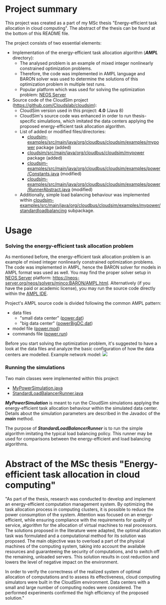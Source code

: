 # Project summary
This project was created as a part of my MSc thesis "Energy-efficient task allocation in cloud computing". The abstract of the thesis can be found at the bottom of this README file.

The project consists of two essential elements:

* Implementation of the energy-efficient task allocation algorithm (_**AMPL**_ directory):
  * The analysed problem is an example of mixed integer nonlinearly constrained optimization problems.
  * Therefore, the code was implemented in AMPL language and BARON solver was used to determine the solutions of this optimization problem in multiple test runs.
  * Popular platform which was used for solving the optimization problem: [NEOS Server](https://neos-server.org/neos/index.html)
* Source code of the CloudSim project (https://github.com/Cloudslab/cloudsim):
  * CloudSim version used in this project: **4.0** (Java 8)
  * CloudSim's source code was enhanced in order to run thesis-specific simulations, which imitated the data centers applying the proposed energy-efficient task allocation algorithm.
  * List of added or modified files/directories:
    * [cloudsim-examples/src/main/java/org/cloudbus/cloudsim/examples/mypower](https://github.com/MatNaw/Energy-efficient-task-allocation/tree/main/cloudsim-cloudsim-4.0/modules/cloudsim-examples/src/main/java/org/cloudbus/cloudsim/examples/mypower) package (added)
    * [cloudsim/src/main/java/org/cloudbus/cloudsim/mypower](https://github.com/MatNaw/Energy-efficient-task-allocation/tree/main/cloudsim-cloudsim-4.0/modules/cloudsim/src/main/java/org/cloudbus/cloudsim/mypower) package (added)
    * [cloudsim-examples/src/main/java/org/cloudbus/cloudsim/examples/power/Constants.java](https://github.com/MatNaw/Energy-efficient-task-allocation/blob/main/cloudsim-cloudsim-4.0/modules/cloudsim-examples/src/main/java/org/cloudbus/cloudsim/examples/power/Constants.java) (modified)
    * [cloudsim-examples/src/main/java/org/cloudbus/cloudsim/examples/power/RunnerAbstract.java](https://github.com/MatNaw/Energy-efficient-task-allocation/blob/main/cloudsim-cloudsim-4.0/modules/cloudsim-examples/src/main/java/org/cloudbus/cloudsim/examples/power/RunnerAbstract.java) (modified)
   * Additionally, simple load balancing behaviour was implemented within [cloudsim-examples/src/main/java/org/cloudbus/cloudsim/examples/mypower/standardloadbalancing](https://github.com/MatNaw/Energy-efficient-task-allocation/tree/main/cloudsim-cloudsim-4.0/modules/cloudsim-examples/src/main/java/org/cloudbus/cloudsim/examples/mypower/standardloadbalancing) subpackage.

# Usage
### Solving the energy-efficient task allocation problem
As mentioned before, the energy-efficient task allocation problem is an example of mixed integer nonlinearly constrained optimization problems. The code was implemented in AMPL, hence the BARON solver for models in AMPL format was used as well. You may find the proper solver setup in [NEOS Server](https://neos-server.org/neos/index.html) platform: https://neos-server.org/neos/solvers/minco:BARON/AMPL.html. Alternatively (if you have the paid or academic license), you may run the source code directly within the [AMPL IDE](https://ampl.com/products/ide/).

Project's AMPL source code is divided following the common AMPL pattern:
* data files
  * "small data center" ([power.dat](https://github.com/MatNaw/Energy-efficient-task-allocation/blob/main/AMPL/power.dat))
  * "big data center" ([powerBigDC.dat](https://github.com/MatNaw/Energy-efficient-task-allocation/blob/main/AMPL/powerBigDC.dat))
* model file ([power.mod](https://github.com/MatNaw/Energy-efficient-task-allocation/blob/main/AMPL/power.mod))
* commands file ([power.run](https://github.com/MatNaw/Energy-efficient-task-allocation/blob/main/AMPL/power.run))

Before you start solving the optimization problem, it's suggested to have a look at the data files and analyze the basic configuration of how the data centers are modelled. Example network model:
![](https://user-images.githubusercontent.com/26259511/159135765-54f7d051-0d1e-4809-9998-06fdfe9b1aaf.png)

### Running the simulations
Two main classes were implemented within this project:
* [MyPowerSimulation.java](https://github.com/MatNaw/Energy-efficient-task-allocation/blob/main/cloudsim-cloudsim-4.0/modules/cloudsim-examples/src/main/java/org/cloudbus/cloudsim/examples/mypower/MyPowerSimulation.java)
* [StandardLoadBalancerRunner.java](https://github.com/MatNaw/Energy-efficient-task-allocation/blob/main/cloudsim-cloudsim-4.0/modules/cloudsim-examples/src/main/java/org/cloudbus/cloudsim/examples/mypower/standardloadbalancing/StandardLoadBalancerRunner.java)

_**MyPowerSimulation**_ is meant to run the CloudSim simulations applying the energy-efficient task allocation behaviour within the simulated data center. Details about the simulation parameters are described in the Javadoc of the _**main**_ method.

The purpose of _**StandardLoadBalancerRunner**_ is to run the simple algorithm imitating the typical load balancing policy. This runner may be used for comparisons between the energy-efficient and load balancing algorithms. 

# Abstract of the MSc thesis "Energy-efficient task allocation in cloud computing"
"As part of the thesis, research was conducted to develop and implement an energy-efficient computation management system. By optimizing the task allocation process in computing clusters, it is possible to reduce the power consumption of the system. Attention was focused on an energy-efficient, while ensuring compliance with the requirements for quality of service, algorithm for the allocation of virtual machines to real processors. The solutions proposed in the literature were adapted, the optimal allocation task was formulated and a computational method for its solution was proposed. The main objective was to overload a part of the physical machines of the computing system, taking into account the available resources and guaranteeing the security of computations, and to switch off the remaining, unloaded servers. This solution results in cost reduction and lowers the level of negative impact on the environment.

In order to verify the correctness of the realized system of optimal allocation of computations and to assess its effectiveness, cloud computing simulators were built in the CloudSim environment. Data centers with a small and large number of computing nodes were considered. The performed experiments confirmed the high efficiency of the proposed solution."
